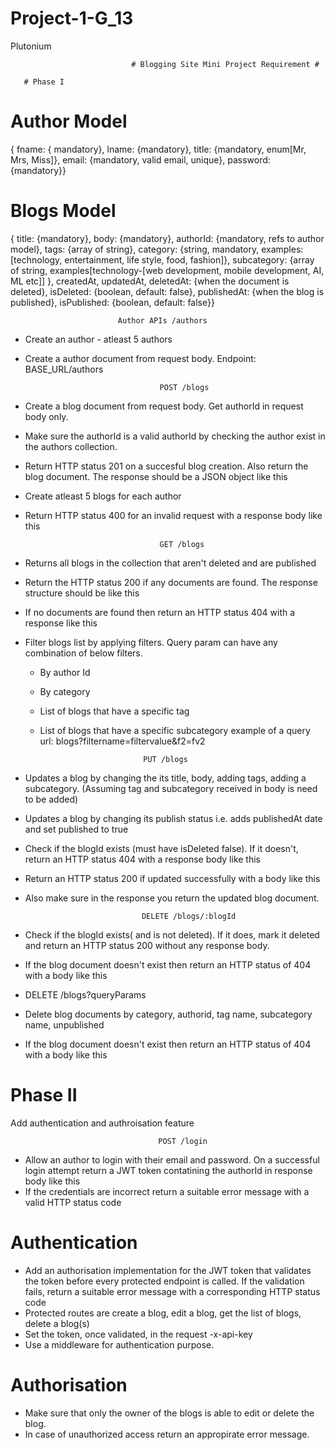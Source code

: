 # Project-1-G_13

Plutonium

                               # Blogging Site Mini Project Requirement #

       # Phase I
       
 # Author Model

   { fname: { mandatory},
   lname: {mandatory},
   title: {mandatory,
   enum[Mr, Mrs, Miss]},
   email: {mandatory, valid email, unique},
   password: {mandatory}}

# Blogs Model

   { title: {mandatory},
   body: {mandatory},
   authorId: {mandatory, refs to author model},
   tags: {array of string},
   category: {string, mandatory, examples: [technology, entertainment, life style, food, fashion]},
   subcategory: {array of string, examples[technology-[web development, mobile development, AI, ML etc]] },
   createdAt,
   updatedAt,
   deletedAt: {when the document is deleted},
   isDeleted: {boolean, default: false},
   publishedAt: {when the blog is published},
   isPublished: {boolean, default: false}}


                            Author APIs /authors

* Create an author - atleast 5 authors
* Create a author document from request body. Endpoint: BASE_URL/authors


                                    POST /blogs

* Create a blog document from request body. Get authorId in request body only.
* Make sure the authorId is a valid authorId by checking the author exist in the authors collection.
* Return HTTP status 201 on a succesful blog creation. Also return the blog document. The response should be a JSON object like this
* Create atleast 5 blogs for each author
* Return HTTP status 400 for an invalid request with a response body like this

                                    GET /blogs

* Returns all blogs in the collection that aren't deleted and are published
* Return the HTTP status 200 if any documents are found. The response structure should be like this
* If no documents are found then return an HTTP status 404 with a response like this

* Filter blogs list by applying filters. Query param can have any combination of below filters.

   - By author Id
   - By category
   - List of blogs that have a specific tag
   - List of blogs that have a specific subcategory example of a query url: blogs?filtername=filtervalue&f2=fv2
                                
                                PUT /blogs

* Updates a blog by changing the its title, body, adding tags, adding a subcategory. (Assuming tag and subcategory received in body is need to be added)
* Updates a blog by changing its publish status i.e. adds publishedAt date and set published to true
* Check if the blogId exists (must have isDeleted false). If it doesn't, return an HTTP status 404 with a response body like this
* Return an HTTP status 200 if updated successfully with a body like this
* Also make sure in the response you return the updated blog document.
                                  
                                DELETE /blogs/:blogId

* Check if the blogId exists( and is not deleted). If it does, mark it deleted and return an HTTP status 200 without any response body.
* If the blog document doesn't exist then return an HTTP status of 404 with a body like this
* DELETE /blogs?queryParams
* Delete blog documents by category, authorid, tag name, subcategory name, unpublished
* If the blog document doesn't exist then return an HTTP status of 404 with a body like this

# Phase II


Add authentication and authroisation feature


                                     POST /login


* Allow an author to login with their email and password. On a successful login attempt return a JWT token contatining the authorId in response body like this
* If the credentials are incorrect return a suitable error message with a valid HTTP status code

# Authentication

* Add an authorisation implementation for the JWT token that validates the token before every protected endpoint is called. If the validation fails, return a suitable error message with a corresponding HTTP status code
* Protected routes are create a blog, edit a blog, get the list of blogs, delete a blog(s)
* Set the token, once validated, in the request -x-api-key
* Use a middleware for authentication purpose.

# Authorisation

* Make sure that only the owner of the blogs is able to edit or delete the blog.
* In case of unauthorized access return an appropirate error message.
